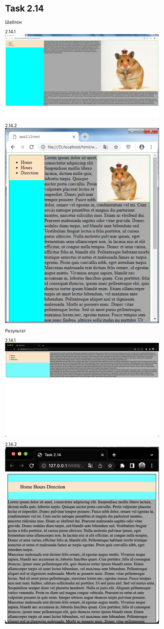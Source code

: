 # Task 2.14
Шаблон

2.14.1
![Макет](https://github.com/Steven2110/932001.Vidjaya.Steven.Weblab/blob/lab2/Lab2/2.13/Task2.13.1.png)

2.14.2
![Макет2](https://github.com/Steven2110/932001.Vidjaya.Steven.Weblab/blob/lab2/Lab2/2.13/Task2.13.2.png)


Результат

2.14.1
![Результат](https://github.com/Steven2110/932001.Vidjaya.Steven.Weblab/blob/lab2/Lab2/2.14/Result2.14.1.png)

2.14.2
![Результат2](https://github.com/Steven2110/932001.Vidjaya.Steven.Weblab/blob/lab2/Lab2/2.14/Result2.14.2.png)